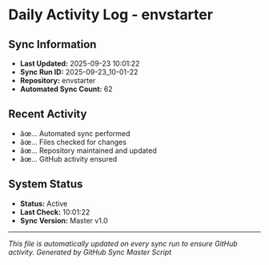 ﻿# Daily Activity Log - envstarter

## Sync Information
- **Last Updated:** 2025-09-23 10:01:22
- **Sync Run ID:** 2025-09-23_10-01-22
- **Repository:** envstarter
- **Automated Sync Count:** 62

## Recent Activity
- âœ… Automated sync performed
- âœ… Files checked for changes
- âœ… Repository maintained and updated
- âœ… GitHub activity ensured

## System Status
- **Status:** Active
- **Last Check:** 10:01:22
- **Sync Version:** Master v1.0

---
*This file is automatically updated on every sync run to ensure GitHub activity.*
*Generated by GitHub Sync Master Script*
